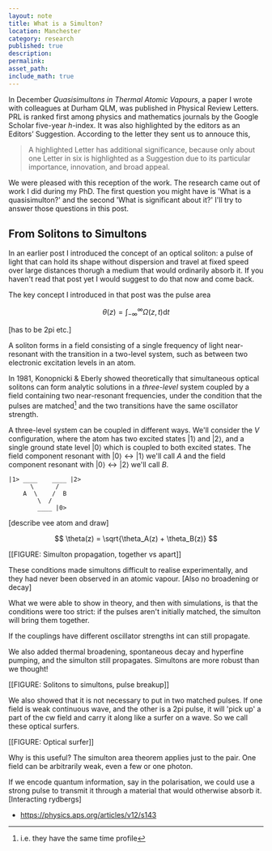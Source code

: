 ```yaml
---
layout: note
title: What is a Simulton?
location: Manchester
category: research
published: true
description:
permalink:
asset_path:
include_math: true
---
```


In December _Quasisimultons in Thermal Atomic Vapours_, a paper I wrote with
colleagues at Durham QLM, was published in Physical Review Letters. PRL is ranked
first among physics and mathematics journals by the Google Scholar five-year
_h_-index. It was also highlighted by the editors as an Editors’ Suggestion.
According to the letter they sent us to annouce this,

> A highlighted Letter has additional significance, because only about one
> Letter in six is highlighted as a Suggestion due to its particular importance,
> innovation, and broad appeal.

We were pleased with this reception of the work. The research came out of work I
did during my PhD. The first question you might have is 'What is a
quasisimulton?' and the second 'What is significant about it?' I'll try to
answer those questions in this post.

## From Solitons to Simultons

In an earlier post I introduced the concept of an optical soliton: a pulse of 
light that can hold its shape without dispersion and travel at fixed speed over
large distances thorugh a medium that would ordinarily absorb it. If you haven't
read that post yet I would suggest to do that now and come back.

The key concept I introduced in that post was the pulse area

$$
\theta(z)  = \int^\infty_{-\infty} \Omega(z, t) \mathrm{d} t
$$

[has to be 2pi etc.]

A soliton forms in a field consisting of a single frequency of light
near-resonant with the transition in a two-level system, such as
between two electronic excitation levels in an atom.

In 1981, Konopnicki & Eberly showed theoretically that simultaneous optical
solitons can form analytic solutions in a _three-level_ system coupled by a
field containing two near-resonant frequencies, under the condition that the
pulses are matched[^1] and the two transitions have the same oscillator
strength.

A three-level system can be coupled in different ways. We'll consider the _V_
configuration, where the atom has two excited states $\left| 1 \right>$ and
$\left| 2 \right>$, and a single ground state level $\left| 0 \right>$ which is
coupled to both excited states. The field component resonant with $\left| 0
\right> \leftrightarrow \left| 1 \right>$ we'll call $A$ and the field component
resonant with $\left| 0 \right> \leftrightarrow \left| 2 \right>$ we'll call
$B$.

```
|1> ____    ____ |2>
      \      /
    A  \    /  B
        \  /
        ____ |0>
```

[describe vee atom and draw]

$$
\theta(z) = \sqrt{\theta_A(z) + \theta_B(z)} 
$$

[[FIGURE: Simulton propagation, together vs apart]]


These conditions made simultons difficult to realise experimentally, and they
had never been observed in an atomic vapour. [Also no broadening or decay]

What we were able to show in theory, and then with simulations, is that the
conditions were too strict: if the pulses aren't initially matched, the simulton
will bring them together.


If the couplings have different oscillator strengths int can still propagate.

We also added thermal broadening, spontaneous decay and hyperfine pumping, and
the simulton still propagates. Simultons are more robust than we thought!

[[FIGURE: Solitons to simultons, pulse breakup]]

We also showed that it is not necessary to put in two matched pulses. If one
field is weak continuous wave, and the other is a 2pi pulse, it will 'pick up'
a part of the cw field and carry it along like a surfer on a wave. So we call
these optical surfers.

[[FIGURE: Optical surfer]]

Why is this useful? The simulton area theorem applies just to the pair. One field
can be arbitrarily weak, even a few or one photon. 

If we encode quantum information, say in the polarisation, we could use 
a strong pulse to transmit it through a material that would otherwise absorb it.
[Interacting rydbergs]

- https://physics.aps.org/articles/v12/s143

[^1]: i.e. they have the same time profile
